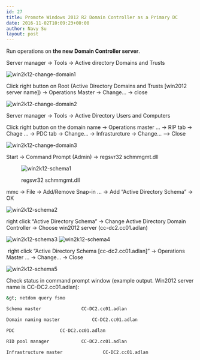 ```yaml
---
id: 27
title: Promote Windows 2012 R2 Domain Controller as a Primary DC
date: 2016-11-02T10:09:23+00:00
author: Navy Su
layout: post
---
```

Run operations on **the new Domain Controller server**.

<span style="font-weight: 400;">Server manager → Tools → Active directory Domains and Trusts</span>

<img class="alignnone size-full wp-image-37" src="https://i2.wp.com/navysu.x10host.com/wp-content/uploads/2016/11/win2k12-change-domain1.png?fit=840%2C580" alt="win2k12-change-domain1" srcset="https://i2.wp.com/navysu.x10host.com/wp-content/uploads/2016/11/win2k12-change-domain1.png?w=1019 1019w, https://i2.wp.com/navysu.x10host.com/wp-content/uploads/2016/11/win2k12-change-domain1.png?resize=300%2C207 300w, https://i2.wp.com/navysu.x10host.com/wp-content/uploads/2016/11/win2k12-change-domain1.png?resize=768%2C531 768w" sizes="(max-width: 709px) 85vw, (max-width: 909px) 67vw, (max-width: 1362px) 62vw, 840px" data-recalc-dims="1" />

Click right button on Root (Active Directory Domains and Trusts [win2012 server name]) → Operations Master → Change… → close

<img class="alignnone size-full wp-image-38" src="https://i2.wp.com/navysu.x10host.com/wp-content/uploads/2016/11/win2k12-change-domain2.png?fit=840%2C570" alt="win2k12-change-domain2" srcset="https://i2.wp.com/navysu.x10host.com/wp-content/uploads/2016/11/win2k12-change-domain2.png?w=872 872w, https://i2.wp.com/navysu.x10host.com/wp-content/uploads/2016/11/win2k12-change-domain2.png?resize=300%2C204 300w, https://i2.wp.com/navysu.x10host.com/wp-content/uploads/2016/11/win2k12-change-domain2.png?resize=768%2C521 768w" sizes="(max-width: 709px) 85vw, (max-width: 909px) 67vw, (max-width: 1362px) 62vw, 840px" data-recalc-dims="1" />

<span style="font-weight: 400;">Server manager → Tools → Active Directory Users and Computers</span>

<span style="font-weight: 400;">Click right button on the domain name → Operations master … → RIP tab → Chage … → PDC tab → Change… → Infrasturcture → Change… &#8212;> Close</span>

<img class="alignnone size-full wp-image-39" src="https://i0.wp.com/navysu.x10host.com/wp-content/uploads/2016/11/win2k12-change-domain3.png?fit=762%2C529" alt="win2k12-change-domain3" srcset="https://i0.wp.com/navysu.x10host.com/wp-content/uploads/2016/11/win2k12-change-domain3.png?w=762 762w, https://i0.wp.com/navysu.x10host.com/wp-content/uploads/2016/11/win2k12-change-domain3.png?resize=300%2C208 300w" sizes="(max-width: 709px) 85vw, (max-width: 909px) 67vw, (max-width: 984px) 61vw, (max-width: 1362px) 45vw, 600px" data-recalc-dims="1" />

<span style="font-weight: 400;">Start → Command Prompt (Admin) → regsvr32 schmmgmt.dll</span><figure id="attachment_31" style="width: 670px" class="wp-caption alignnone">

<img class="wp-image-31 size-full" src="https://i1.wp.com/navysu.x10host.com/wp-content/uploads/2016/11/win2k12-schema1.png?fit=670%2C334" alt="win2k12-schema1" srcset="https://i1.wp.com/navysu.x10host.com/wp-content/uploads/2016/11/win2k12-schema1.png?w=670 670w, https://i1.wp.com/navysu.x10host.com/wp-content/uploads/2016/11/win2k12-schema1.png?resize=300%2C150 300w" sizes="(max-width: 709px) 85vw, (max-width: 909px) 67vw, (max-width: 984px) 61vw, (max-width: 1362px) 45vw, 600px" data-recalc-dims="1" /><figcaption class="wp-caption-text">regsvr32 schmmgmt.dll</figcaption></figure> 

<span style="font-weight: 400;">mmc → File → Add/Remove Snap-in … → Add “Active Dir</span><span style="font-weight: 400;">ectory Schema” → OK</span>

<img class="alignnone size-full wp-image-33" src="https://i2.wp.com/navysu.x10host.com/wp-content/uploads/2016/11/win2k12-schema2.png?fit=760%2C517" alt="win2k12-schema2" srcset="https://i2.wp.com/navysu.x10host.com/wp-content/uploads/2016/11/win2k12-schema2.png?w=760 760w, https://i2.wp.com/navysu.x10host.com/wp-content/uploads/2016/11/win2k12-schema2.png?resize=300%2C204 300w" sizes="(max-width: 709px) 85vw, (max-width: 909px) 67vw, (max-width: 984px) 61vw, (max-width: 1362px) 45vw, 600px" data-recalc-dims="1" />

<span style="font-weight: 400;">right click “Active Directory Schema” → Change Active Directory Domain Controller → Choose win2012 server (cc-dc2.cc01.adlan)</span>

<img class="alignnone size-full wp-image-34" src="https://i1.wp.com/navysu.x10host.com/wp-content/uploads/2016/11/win2k12-schema3.png?fit=758%2C371" alt="win2k12-schema3" srcset="https://i1.wp.com/navysu.x10host.com/wp-content/uploads/2016/11/win2k12-schema3.png?w=758 758w, https://i1.wp.com/navysu.x10host.com/wp-content/uploads/2016/11/win2k12-schema3.png?resize=300%2C147 300w" sizes="(max-width: 709px) 85vw, (max-width: 909px) 67vw, (max-width: 984px) 61vw, (max-width: 1362px) 45vw, 600px" data-recalc-dims="1" />

<img class="alignnone size-full wp-image-35" src="https://i2.wp.com/navysu.x10host.com/wp-content/uploads/2016/11/win2k12-schema4.png?fit=632%2C430" alt="win2k12-schema4" srcset="https://i2.wp.com/navysu.x10host.com/wp-content/uploads/2016/11/win2k12-schema4.png?w=632 632w, https://i2.wp.com/navysu.x10host.com/wp-content/uploads/2016/11/win2k12-schema4.png?resize=300%2C204 300w" sizes="(max-width: 709px) 85vw, (max-width: 909px) 67vw, (max-width: 984px) 61vw, (max-width: 1362px) 45vw, 600px" data-recalc-dims="1" />

<span style="font-weight: 400;"> right click “Active Directory Schema [cc-dc2.cc01.adlan]” → Operations Master … → Change… → Close</span>

<img class="alignnone size-full wp-image-36" src="https://i0.wp.com/navysu.x10host.com/wp-content/uploads/2016/11/win2k12-schema5.png?fit=360%2C270" alt="win2k12-schema5" srcset="https://i0.wp.com/navysu.x10host.com/wp-content/uploads/2016/11/win2k12-schema5.png?w=360 360w, https://i0.wp.com/navysu.x10host.com/wp-content/uploads/2016/11/win2k12-schema5.png?resize=300%2C225 300w" sizes="(max-width: 360px) 85vw, 360px" data-recalc-dims="1" />

<span style="font-weight: 400;">Check status in command prompt window (example output. Win2012 server name is CC-DC2.cc01.adlan):</span>

```bash
&gt; netdom query fsmo

Schema master				CC-DC2.cc01.adlan

Domain naming master			CC-DC2.cc01.adlan

PDC					CC-DC2.cc01.adlan

RID pool manager			CC-DC2.cc01.adlan

Infrastructure master		        CC-DC2.cc01.adlan
```

